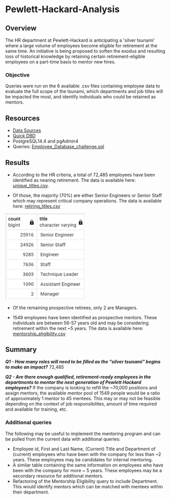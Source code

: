# Pewlett-Hackard-Analysis

## Overview

The HR department at Pewlett-Hackard is anticipating a 'silver tsunami' where a large volume of employees become eligible for retirement at the same time.  An initiative is being proposed to soften the exodus and resulting loss of historical knowledge by retaining certain retirement-eligible employees on a part-time basis to mentor new hires.  

### Objective
Queries were run on the 6 available .csv files containing employee data to evaluate the full scope of the tsunami, which departments and job titles will be impacted the most, and identify individuals who could be retained as mentors.  

## Resources

- [Data Sources](https://github.com/lnshewmo/Pewlett-Hackard-Analysis/tree/main/Pewlett-Hackard-Challenge/data)
- [Quick DBD](https://www.quickdatabasediagrams.com/)
- PostgreSQL14.4 and pgAdmin4
- Queries: [Employee_Database_challenge.sql](https://github.com/lnshewmo/Pewlett-Hackard-Analysis/blob/main/Pewlett-Hackard-Challenge/queries/Employee_Database_challenge.sql)

## Results 

- According to the HR criteria, a total of 72,485 employees have been identified as nearing retirement.  The data is available here: [unique_titles.csv](https://github.com/lnshewmo/Pewlett-Hackard-Analysis/blob/main/Pewlett-Hackard-Challenge/data/unique_titles.csv).

- Of those, the majority (70%) are either Senior Engineers or Senior Staff which may represent critical company operations.  The data is available here: [retiring_titles.csv](https://github.com/lnshewmo/Pewlett-Hackard-Analysis/blob/main/Pewlett-Hackard-Challenge/data/retiring_titles.csv)

<img src="https://github.com/lnshewmo/Pewlett-Hackard-Analysis/blob/main/Pewlett-Hackard-Challenge/data/retiring_titles.png" width=50% height=50%>

- Of the remaining prospective retirees, only 2 are Managers.  

- 1549 employees have been identified as prospective mentors.  These individuals are between 56-57 years old and may be considering retirement within the next ~5 years.  The data is available here: [mentorship_eligibility.csv](https://github.com/lnshewmo/Pewlett-Hackard-Analysis/blob/main/Pewlett-Hackard-Challenge/data/mentorship_eligibility.csv) 

## Summary

***Q1 - How many roles will need to be filled as the "silver tsunami" begins to make an impact?***  72,485

***Q2 - Are there enough qualified, retirement-ready employees in the departments to mentor the next generation of Pewlett Hackard employees?***  If the company is looking to refill the ~70,000 positions and assign mentors, the available mentor pool of 1549 people would be a ratio of approximately 1 mentor to 45 mentees.  This may or may not be feasible depending on the context of job responsibilites, amount of time required and available for training, etc.  

### Additional queries
The following may be useful to implement the mentoring program and can be pulled from the current data with additional queries:
  - Employee id, First and Last Name, (Current) Title and Department of (current) employees who have been with the company for less than ~2 years.  These employees may be candidates for internal mentoring.
  - A similar table containing the same information on employees who have been with the company for more ~ 5 years. These employees may be a secondary resource for additional mentors.
  - Refactoring of the Mentorship Eligibility query to include Department.  This would identify mentors which can be matched with mentees within their department.
